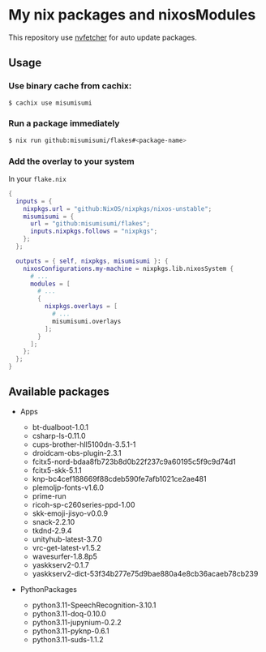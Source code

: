 # My nix packages and nixosModules

This repository use [nvfetcher](https://github.com/berberman/nvfetcher.git) for auto update packages.

## Usage

### Use binary cache from cachix:

```sh
$ cachix use misumisumi
```

### Run a package immediately

```sh
$ nix run github:misumisumi/flakes#<package-name>
```

### Add the overlay to your system

In your `flake.nix`

```nix
{
  inputs = {
    nixpkgs.url = "github:NixOS/nixpkgs/nixos-unstable";
    misumisumi = {
      url = "github:misumisumi/flakes";
      inputs.nixpkgs.follows = "nixpkgs";
    };
  };

  outputs = { self, nixpkgs, misumisumi }: {
    nixosConfigurations.my-machine = nixpkgs.lib.nixosSystem {
      # ...
      modules = [
        # ...
        {
          nixpkgs.overlays = [
            # ...
            misumisumi.overlays
          ];
        }
      ];
    };
  };
}

```

## Available packages

- Apps

  - bt-dualboot-1.0.1
  - csharp-ls-0.11.0
  - cups-brother-hll5100dn-3.5.1-1
  - droidcam-obs-plugin-2.3.1
  - fcitx5-nord-bdaa8fb723b8d0b22f237c9a60195c5f9c9d74d1
  - fcitx5-skk-5.1.1
  - knp-bc4cef188669f88cdeb590fe7afb1021ce2ae481
  - plemoljp-fonts-v1.6.0
  - prime-run
  - ricoh-sp-c260series-ppd-1.00
  - skk-emoji-jisyo-v0.0.9
  - snack-2.2.10
  - tkdnd-2.9.4
  - unityhub-latest-3.7.0
  - vrc-get-latest-v1.5.2
  - wavesurfer-1.8.8p5
  - yaskkserv2-0.1.7
  - yaskkserv2-dict-53f34b277e75d9bae880a4e8cb36acaeb78cb239

- PythonPackages

  - python3.11-SpeechRecognition-3.10.1
  - python3.11-doq-0.10.0
  - python3.11-jupynium-0.2.2
  - python3.11-pyknp-0.6.1
  - python3.11-suds-1.1.2

